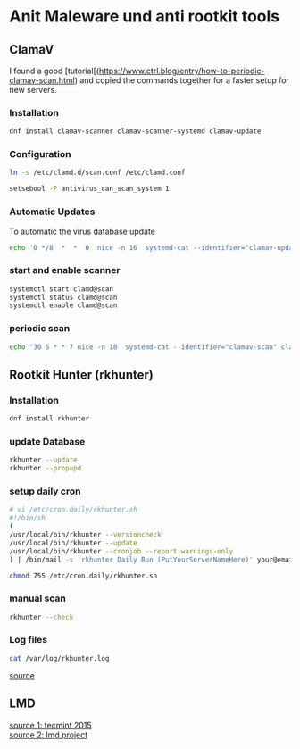 # Anit Maleware und anti rootkit tools

## ClamaV
I found a good [tutorial[(https://www.ctrl.blog/entry/how-to-periodic-clamav-scan.html) and copied the commands together for a faster setup for new servers.

### Installation
```bash
dnf install clamav-scanner clamav-scanner-systemd clamav-update
```

### Configuration
```bash
ln -s /etc/clamd.d/scan.conf /etc/clamd.conf

setsebool -P antivirus_can_scan_system 1
```

### Automatic Updates
To automatic the virus database update
```bash
echo '0 */8  *  *  0  nice -n 16  systemd-cat --identifier="clamav-update" /usr/bin/freshclam' >>/etc/cron.d/clamav
```

### start and enable scanner
```bash
systemctl start clamd@scan
systemctl status clamd@scan
systemctl enable clamd@scan
```

### periodic scan
```bash
echo '30 5 * * 7 nice -n 18  systemd-cat --identifier="clamav-scan" clamdscan --quiet --fdpass /' >>/etc/cron.d/clamav
```


## Rootkit Hunter (rkhunter)

### Installation
```bash
dnf install rkhunter
```

### update Database
```bash
rkhunter --update
rkhunter --propupd
```

### setup daily cron

```bash
# vi /etc/cron.daily/rkhunter.sh
#!/bin/sh
(
/usr/local/bin/rkhunter --versioncheck
/usr/local/bin/rkhunter --update
/usr/local/bin/rkhunter --cronjob --report-warnings-only
) | /bin/mail -s 'rkhunter Daily Run (PutYourServerNameHere)' your@email.com
```

```bash
chmod 755 /etc/cron.daily/rkhunter.sh
```

### manual scan
```bash
rkhunter --check
```

### Log files
```bash
cat /var/log/rkhunter.log
```

[source](https://www.tecmint.com/install-rootkit-hunter-scan-for-rootkits-backdoors-in-linux/)


## LMD

[source 1: tecmint 2015](https://www.tecmint.com/install-linux-malware-detect-lmd-in-rhel-centos-and-fedora/)  
[source 2: lmd project](http://www.rfxn.com/projects/linux-malware-detect/)
